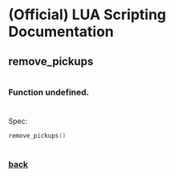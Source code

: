 
# (Official) LUA Scripting Documentation

## remove_pickups
#
### Function undefined.
#
Spec:
```lua
remove_pickups()
```
#  

### [back](../other)
